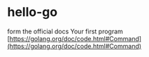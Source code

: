 # hello-go
form the official docs
Your first program
[https://golang.org/doc/code.html#Command](https://golang.org/doc/code.html#Command)

